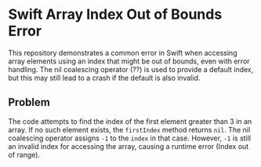 # Swift Array Index Out of Bounds Error
This repository demonstrates a common error in Swift when accessing array elements using an index that might be out of bounds, even with error handling. The nil coalescing operator (??) is used to provide a default index, but this may still lead to a crash if the default is also invalid. 

## Problem
The code attempts to find the index of the first element greater than 3 in an array. If no such element exists, the `firstIndex` method returns `nil`. The nil coalescing operator assigns `-1` to the `index` in that case. However, `-1` is still an invalid index for accessing the array, causing a runtime error (Index out of range).
